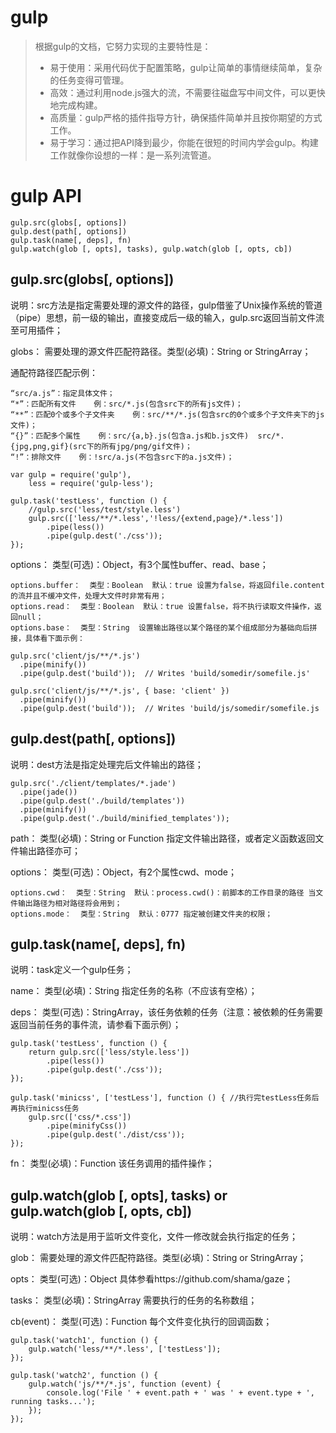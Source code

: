 # gulp

>根据gulp的文档，它努力实现的主要特性是：
>   - 易于使用：采用代码优于配置策略，gulp让简单的事情继续简单，复杂的任务变得可管理。
>   - 高效：通过利用node.js强大的流，不需要往磁盘写中间文件，可以更快地完成构建。
>   - 高质量：gulp严格的插件指导方针，确保插件简单并且按你期望的方式工作。
>   - 易于学习：通过把API降到最少，你能在很短的时间内学会gulp。构建工作就像你设想的一样：是一系列流管道。


# gulp API
    gulp.src(globs[, options])
    gulp.dest(path[, options])
    gulp.task(name[, deps], fn)
    gulp.watch(glob [, opts], tasks), gulp.watch(glob [, opts, cb])

## gulp.src(globs[, options])

说明：src方法是指定需要处理的源文件的路径，gulp借鉴了Unix操作系统的管道（pipe）思想，前一级的输出，直接变成后一级的输入，gulp.src返回当前文件流至可用插件；


globs：  需要处理的源文件匹配符路径。类型(必填)：String or StringArray；

通配符路径匹配示例：

    “src/a.js”：指定具体文件；
    “*”：匹配所有文件    例：src/*.js(包含src下的所有js文件)；
    “**”：匹配0个或多个子文件夹    例：src/**/*.js(包含src的0个或多个子文件夹下的js文件)；
    “{}”：匹配多个属性    例：src/{a,b}.js(包含a.js和b.js文件)  src/*.{jpg,png,gif}(src下的所有jpg/png/gif文件)；
    “!”：排除文件    例：!src/a.js(不包含src下的a.js文件)；

```
var gulp = require('gulp'),
    less = require('gulp-less');
 
gulp.task('testLess', function () {
    //gulp.src('less/test/style.less')
    gulp.src(['less/**/*.less','!less/{extend,page}/*.less'])
        .pipe(less())
        .pipe(gulp.dest('./css'));
});
```

options：  类型(可选)：Object，有3个属性buffer、read、base；

    options.buffer：  类型：Boolean  默认：true 设置为false，将返回file.content的流并且不缓冲文件，处理大文件时非常有用；
    options.read：  类型：Boolean  默认：true 设置false，将不执行读取文件操作，返回null；
    options.base：  类型：String  设置输出路径以某个路径的某个组成部分为基础向后拼接，具体看下面示例：

```
gulp.src('client/js/**/*.js') 
  .pipe(minify())
  .pipe(gulp.dest('build'));  // Writes 'build/somedir/somefile.js'
 
gulp.src('client/js/**/*.js', { base: 'client' })
  .pipe(minify())
  .pipe(gulp.dest('build'));  // Writes 'build/js/somedir/somefile.js
```

## gulp.dest(path[, options])

说明：dest方法是指定处理完后文件输出的路径；

```
gulp.src('./client/templates/*.jade')
  .pipe(jade())
  .pipe(gulp.dest('./build/templates'))
  .pipe(minify())
  .pipe(gulp.dest('./build/minified_templates'));
```
path：  类型(必填)：String or Function 指定文件输出路径，或者定义函数返回文件输出路径亦可；

options：  类型(可选)：Object，有2个属性cwd、mode；

    options.cwd：  类型：String  默认：process.cwd()：前脚本的工作目录的路径 当文件输出路径为相对路径将会用到；
    options.mode：  类型：String  默认：0777 指定被创建文件夹的权限；

## gulp.task(name[, deps], fn)

说明：task定义一个gulp任务；

name：  类型(必填)：String 指定任务的名称（不应该有空格）；

deps：  类型(可选)：StringArray，该任务依赖的任务（注意：被依赖的任务需要返回当前任务的事件流，请参看下面示例）；

```
gulp.task('testLess', function () {
    return gulp.src(['less/style.less'])
        .pipe(less())
        .pipe(gulp.dest('./css'));
});
 
gulp.task('minicss', ['testLess'], function () { //执行完testLess任务后再执行minicss任务
    gulp.src(['css/*.css'])
        .pipe(minifyCss())
        .pipe(gulp.dest('./dist/css'));
});
```

fn：  类型(必填)：Function 该任务调用的插件操作；

## gulp.watch(glob [, opts], tasks) or gulp.watch(glob [, opts, cb])

说明：watch方法是用于监听文件变化，文件一修改就会执行指定的任务；

glob：  需要处理的源文件匹配符路径。类型(必填)：String or StringArray；

opts：  类型(可选)：Object 具体参看https://github.com/shama/gaze；

tasks：  类型(必填)：StringArray 需要执行的任务的名称数组；

cb(event)：  类型(可选)：Function 每个文件变化执行的回调函数；

```
gulp.task('watch1', function () {
    gulp.watch('less/**/*.less', ['testLess']);
});
 
gulp.task('watch2', function () {
    gulp.watch('js/**/*.js', function (event) {
        console.log('File ' + event.path + ' was ' + event.type + ', running tasks...');
    });
});
```




